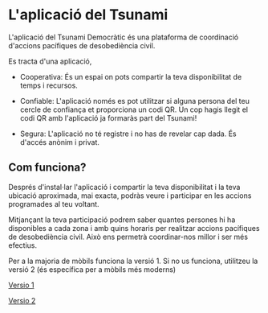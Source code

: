 # L'aplicació del Tsunami

L'aplicació del Tsunami Democràtic és una plataforma de coordinació d'accions pacífiques de desobediència civil.

Es tracta d'una aplicació,

* Cooperativa: És un espai on pots compartir la teva disponibilitat de temps i recursos.

* Confiable: L'aplicació només es pot utilitzar si alguna persona del teu cercle de confiança et proporciona un codi QR. Un cop hagis llegit el codi QR amb l'aplicació ja formaràs part del Tsunami!

* Segura: L'aplicació no té registre i no has de revelar cap dada. És d'accés anònim i privat.

## Com funciona?

Després d'instal·lar l'aplicació i compartir la teva disponibilitat i la teva ubicació aproximada, mai exacta, podràs veure i participar en les accions programades al teu voltant.

Mitjançant la teva participació podrem saber quantes persones hi ha disponibles a cada zona i amb quins horaris per realitzar accions pacífiques de desobediència civil. Això ens permetrà coordinar-nos millor i ser més efectius.

Per a la majoria de mòbils funciona la versió 1. Si no us funciona, utilitzeu la versió 2 (és específica per a mòbils més moderns)


[Versio 1](https://github.com/tdmirror/tdmirror/raw/master/apk/app-tsunamidemocratic-v1.apk)

[Versio 2](https://github.com/tdmirror/tdmirror/raw/master/apk/app-tsunamidemocratic-v2.apk)
